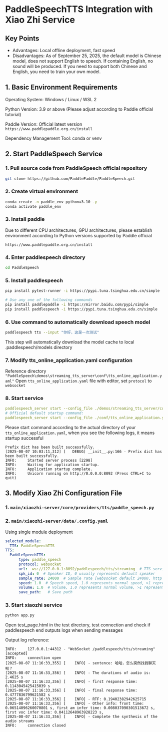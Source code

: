 # PaddleSpeechTTS Integration with Xiao Zhi Service

## Key Points
- Advantages: Local offline deployment, fast speed
- Disadvantages: As of September 25, 2025, the default model is Chinese model, does not support English to speech. If containing English, no sound will be produced. If you need to support both Chinese and English, you need to train your own model.

## 1. Basic Environment Requirements
Operating System: Windows / Linux / WSL 2

Python Version: 3.9 or above (Please adjust according to Paddle official tutorial)

Paddle Version: Official latest version ```https://www.paddlepaddle.org.cn/install```

Dependency Management Tool: conda or venv

## 2. Start PaddleSpeech Service
### 1. Pull source code from PaddleSpeech official repository
```bash 
git clone https://github.com/PaddlePaddle/PaddleSpeech.git
```

### 2. Create virtual environment
```bash
conda create -n paddle_env python=3.10 -y
conda activate paddle_env
```

### 3. Install paddle
Due to different CPU architectures, GPU architectures, please establish environment according to Python versions supported by Paddle official  
```
https://www.paddlepaddle.org.cn/install
```

### 4. Enter paddlespeech directory
```bash
cd PaddleSpeech
```

### 5. Install paddlespeech
```bash
pip install pytest-runner -i https://pypi.tuna.tsinghua.edu.cn/simple

# Use any one of the following commands
pip install paddlepaddle -i https://mirror.baidu.com/pypi/simple
pip install paddlespeech -i https://pypi.tuna.tsinghua.edu.cn/simple
```

### 6. Use command to automatically download speech model
```bash
paddlespeech tts --input "你好，这是一次测试"
```
This step will automatically download the model cache to local .paddlespeech/models directory

### 7. Modify tts_online_application.yaml configuration
Reference directory ```"PaddleSpeech\demos\streaming_tts_server\conf\tts_online_application.yaml"```
Open ```tts_online_application.yaml``` file with editor, set ```protocol``` to ```websocket```

### 8. Start service
```yaml
paddlespeech_server start --config_file ./demos/streaming_tts_server/conf/tts_online_application.yaml
# Official default startup command:
paddlespeech_server start --config_file ./conf/tts_online_application.yaml
```
Please start command according to the actual directory of your ```tts_online_application.yaml```, when you see the following logs, it means startup successful
```
Prefix dict has been built successfully.
[2025-08-07 10:03:11,312] [   DEBUG] __init__.py:166 - Prefix dict has been built successfully.
INFO:     Started server process [2298]
INFO:     Waiting for application startup.
INFO:     Application startup complete.
INFO:     Uvicorn running on http://0.0.0.0:8092 (Press CTRL+C to quit)
```

## 3. Modify Xiao Zhi Configuration File
### 1. ```main/xiaozhi-server/core/providers/tts/paddle_speech.py```

### 2. ```main/xiaozhi-server/data/.config.yaml```
Using single module deployment
```yaml
selected_module:
  TTS: PaddleSpeechTTS
TTS:
  PaddleSpeechTTS:
      type: paddle_speech
      protocol: websocket 
      url:  ws://127.0.0.1:8092/paddlespeech/tts/streaming  # TTS service URL address, pointing to local server [websocket default ws://127.0.0.1:8092/paddlespeech/tts/streaming]
      spk_id: 0  # Speaker ID, 0 usually represents default speaker
      sample_rate: 24000  # Sample rate [websocket default 24000, http default 0 auto select]
      speed: 1.0  # Speech speed, 1.0 represents normal speed, >1 represents faster, <1 represents slower
      volume: 1.0  # Volume, 1.0 represents normal volume, >1 represents louder, <1 represents quieter
      save_path:   # Save path
```

### 3. Start xiaozhi service
```py
python app.py
```
Open test_page.html in the test directory, test connection and check if paddlespeech end outputs logs when sending messages

Output log reference:
```
INFO:     127.0.0.1:44312 - "WebSocket /paddlespeech/tts/streaming" [accepted]
INFO:     connection open
[2025-08-07 11:16:33,355] [    INFO] - sentence: 哈哈，怎么突然找我聊天啦？
[2025-08-07 11:16:33,356] [    INFO] - The durations of audio is: 2.4625 s
[2025-08-07 11:16:33,356] [    INFO] - first response time: 0.1143045425415039 s
[2025-08-07 11:16:33,356] [    INFO] - final response time: 0.4777836799621582 s
[2025-08-07 11:16:33,356] [    INFO] - RTF: 0.19402382942625715
[2025-08-07 11:16:33,356] [    INFO] - Other info: front time: 0.06514096260070801 s, first am infer time: 0.008037090301513672 s, first voc infer time: 0.04112648963928223 s,
[2025-08-07 11:16:33,356] [    INFO] - Complete the synthesis of the audio streams
INFO:     connection closed
